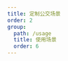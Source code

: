 ```yaml
---
title: 定制公交场景
order: 2
group:
  path: /usage
  title: 使用场景
  order: 6
---
```


<code src="./bus.tsx" compact="true" defaultShowCode="true"></code>
